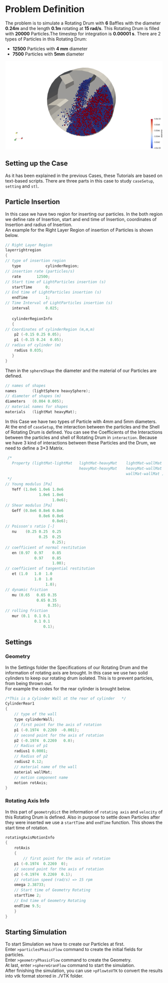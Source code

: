 # Problem Definition 
The problem is to simulate a Rotating Drum with **6** Baffles with the diameter **0.24m** and the length **0.1m** rotating at **15 rad/s**. This Rotating Drum is filled with **20000** Particles.The timestep for integration is **0.00001 s**. There are 2 types of Particles in this Rotating Drum:
* **12500** Particles with **4 mm** diameter
* **7500** Particles with **5mm** diameter  

<html>
<body>
<img src="https://github.com/omid-khosravi/DEMphasicFlow/blob/Pictures/Pictures/MixedparticlesRDB.png", width: 400px>

</body>
</html>

## Setting up the Case
As it has been explained in the previous Cases, these Tutorials are based on text-based scripts. There are three parts in this case to study `caseSetup`, `setting` and `stl`.
## Particle Insertion
In this case we have two region for inserting our particles. In the both region we define rate of Insertion, start and end time of Insertion, coordinates of Insertion and radius of Insertion.  
An example for the Right Layer Region of insertion of Particles is shown below.  
```C++
// Right Layer Region
layerrightregion 
{
// type of insertion region
   type	          cylinderRegion;
// insertion rate (particles/s)    
   rate 	  12500;
// Start time of LightParticles insertion (s)
   startTime 	  0; 
// End time of LightParticles insertion (s)      
   endTime   	  1;
// Time Interval of LightParticles insertion (s)
   interval       0.025; 

   cylinderRegionInfo 
   {
// Coordinates of cylinderRegion (m,m,m)
   	p2 (-0.15 0.25 0.05);
   	p1 (-0.15 0.24	0.05);
// radius of cylinder (m)
   	radius 0.035;
   }
}
```
Then in the `sphereShape` the diameter and the material of our Particles are defined.  
```C++
// names of shapes 
names 		(lightSphere heavySphere);
// diameter of shapes (m) 	
diameters 	(0.004 0.005);
// material names for shapes 			
materials	(lightMat heavyMat);
```
In this Case we have two types of Particle with 4mm and 5mm diameters.  
At the end of `caseSetup`, the interaction between the particles and the Shell of Rotating Drum is defined. You can see the Coefficients of the Interactions between the particles and shell of Rotating Drum in `interaction`. Because we have 3 kind of interactions between these Particles and the Drum, we need to define a 3*3 Matrix.
```C++
 /*
   Property (lightMat-lightMat   lightMat-heavyMat    lightMat-wallMat
                                 heavyMat-heavyMat    heavyMat-wallMat
                                                      wallMat-wallMat );
 */
// Young modulus [Pa]
   Yeff (1.0e6 1.0e6 1.0e6  
               1.0e6 1.0e6
                     1.0e6);
// Shear modulus [Pa]   
   Geff (0.8e6 0.8e6 0.8e6  
               0.8e6 0.8e6
                     0.8e6);
// Poisson's ratio [-]
   nu    (0.25 0.25  0.25  
               0.25  0.25
                     0.25);
// coefficient of normal restitution
   en (0.97  0.97    0.85   
             0.97    0.85
                     1.00);
// coefficient of tangential restitution
   et (1.0   1.0  1.0    
             1.0  1.0
                  1.0);
// dynamic friction 
   mu (0.65   0.65 0.35   
              0.65 0.35
                   0.35);
// rolling friction 
   mur (0.1  0.1 0.1    
             0.1 0.1
                 0.1);      
```
## Settings
### Geometry
In the Settings folder the Specifications of our Rotating Drum and the information of rotating axis are brought. In this case we use two solid cylinders to keep our rotating drum isolated. This is to prevent particles, from being thrown out.  
For example the codes for the rear cylinder is brought below.  
```C++
/*This is a Cylinder Wall at the rear of cylinder	*/
CylinderRear1
{
    // type of the wall
    type cylinderWall;
    // first point for the axis of rotation			
    p1 (-0.1974  0.2269  -0.001);
    // second point for the axis of rotation	 
    p2 (-0.1974  0.2269   0.0);
    // Radius of p1	
    radius1 0.0001;
    // Radius of p2
    radius2 0.12;
    // material name of the wall
    material wallMat;
    // motion component name         
    motion rotAxis;			 
}
```
### Rotating Axis Info
In this part of `geometryDict` the information of `rotating axis` and `velocity` of this Rotating Drum is defined. Also in purpose to settle down Particles after they were inserted we use a `startTime` and `endTime` function. This shows the start time of rotation.  
```C++
rotatingAxisMotionInfo
{
    rotAxis 
    {
        // first point for the axis of rotation
	p1 (-0.1974  0.2269  0);
	// second point for the axis of rotation	
	p2 (-0.1974  0.2269  0.1);
	// rotation speed (rad/s) => 15 rpm	
	omega 2.38733;
	// Start time of Geometry Rotating 	
	startTime 2;
	// End time of Geometry Rotating
	endTime 9.5;
    }
}
```
## Starting Simulation
To start Simulation we have to create our Particles at first.  
Enter `>particlesPhasicFlow` command to create the initial fields for particles.  
Enter `>geometryPhasicFlow` command to create the Geometry.  
At last, enter `>sphereGranFlow` command to start the simulation.  
After finishing the simulation, you can use  `>pFlowtoVTK` to convert the results into vtk format storred in ./VTK folder. 
